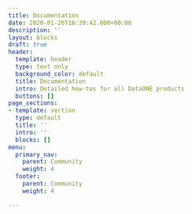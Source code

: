 ```yaml
---
title: Documentation
date: 2020-01-26T16:39:42.000+00:00
description: ''
layout: blocks
draft: true
header:
  template: header
  type: text only
  background_color: default
  title: Documentation
  intro: Detailed how-tos for all DataONE products
  buttons: []
page_sections:
- template: section
  type: default
  title: ''
  intro: ''
  blocks: []
menu:
  primary_nav:
    parent: Community
    weight: 4
  footer:
    parent: Community
    weight: 4

---
```


